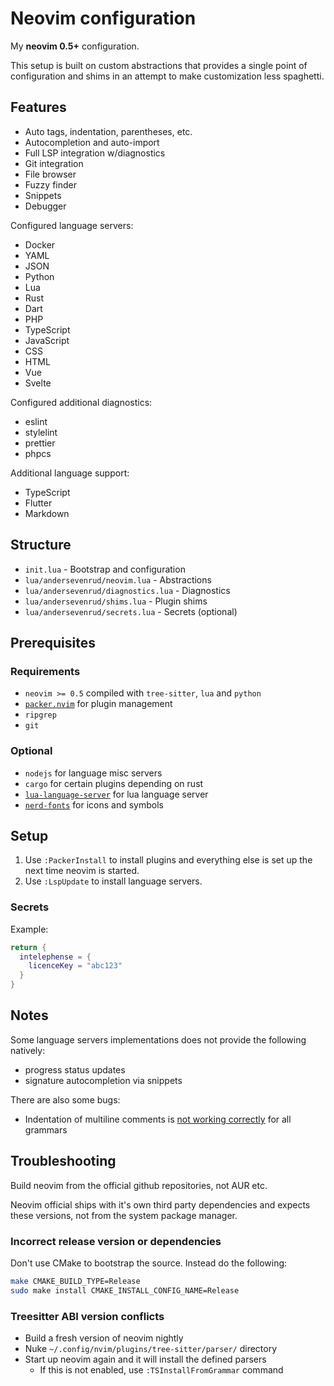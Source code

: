 # Neovim configuration

My **neovim 0.5+** configuration.

This setup is built on custom abstractions that provides a single point of
configuration and shims in an attempt to make customization less spaghetti.

## Features

* Auto tags, indentation, parentheses, etc.
* Autocompletion and auto-import
* Full LSP integration w/diagnostics
* Git integration
* File browser
* Fuzzy finder
* Snippets
* Debugger

Configured language servers:

* Docker
* YAML
* JSON
* Python
* Lua
* Rust
* Dart
* PHP
* TypeScript
* JavaScript
* CSS
* HTML
* Vue
* Svelte

Configured additional diagnostics:

* eslint
* stylelint
* prettier
* phpcs

Additional language support:

* TypeScript
* Flutter
* Markdown

## Structure

* `init.lua` - Bootstrap and configuration
* `lua/andersevenrud/neovim.lua` - Abstractions
* `lua/andersevenrud/diagnostics.lua` - Diagnostics
* `lua/andersevenrud/shims.lua` - Plugin shims
* `lua/andersevenrud/secrets.lua` - Secrets (optional)

## Prerequisites

### Requirements

- `neovim >= 0.5` compiled with `tree-sitter`, `lua` and `python`
- [`packer.nvim`](https://github.com/wbthomason/packer.nvim) for plugin management
- `ripgrep`
- `git`

### Optional

- `nodejs` for language misc servers
- `cargo` for certain plugins depending on rust
- [`lua-language-server`](https://github.com/sumneko/lua-language-server) for lua language server
- [`nerd-fonts`](https://www.nerdfonts.com/) for icons and symbols

## Setup

1. Use `:PackerInstall` to install plugins and everything else is set up the next time neovim is started.
2. Use `:LspUpdate` to install language servers.

### Secrets

Example:

```lua
return {
  intelephense = {
    licenceKey = "abc123"
  }
}
```

## Notes

Some language servers implementations does not provide the following natively:

* progress status updates
* signature autocompletion via snippets

There are also some bugs:

* Indentation of multiline comments is [not working correctly](https://github.com/nvim-treesitter/nvim-treesitter/projects/6) for all grammars

## Troubleshooting

Build neovim from the official github repositories, not AUR etc.

Neovim official ships with it's own third party dependencies and expects
these versions, not from the system package manager.

### Incorrect release version or dependencies

Don't use CMake to bootstrap the source. Instead do the following:

```bash
make CMAKE_BUILD_TYPE=Release
sudo make install CMAKE_INSTALL_CONFIG_NAME=Release
```

### Treesitter ABI version conflicts

* Build a fresh version of neovim nightly
* Nuke `~/.config/nvim/plugins/tree-sitter/parser/` directory
* Start up neovim again and it will install the defined parsers
  * If this is not enabled, use `:TSInstallFromGrammar` command

